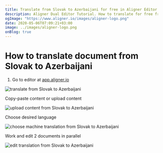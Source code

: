 ```yaml
---
title: Translate from Slovak to Azerbaijani for free in Aligner Editor
description: Aligner Dual Editor Tutorial. How to translate for free from Slovak to Azerbaijani. Aligner is multilingual document management platform. 
ogImage: "https://www.aligner.io/images/aligner-logo.png"
date: 2020-05-06T07:09:21+03:00
image: ../images/aligner-logo.png
onBlog: true
---
```


# How to translate document from Slovak to Azerbaijani

1. Go to editor at [app.aligner.io](https://app.aligner.io "Aligner App web page")

![translate from Slovak to Azerbaijani](../aligner-blank-editor.png "translate from Slovak to Azerbaijani")

Copy-paste content or upload content

![upload content from Slovak to Azerbaijani](../aligner-uploaded-document.png "upload content from Slovak to Azerbaijani")

Choose desired language

![choose machine translation from Slovak to Azerbaijani](../aligner-language-dropdown.png "choose machine translation from Slovak to Azerbaijani")

Work and edit 2 documents in parallel

![edit translation from Slovak to Azerbaijani](../aligner-double-sitded-editor.png "edit translation from Slovak to Azerbaijani")


